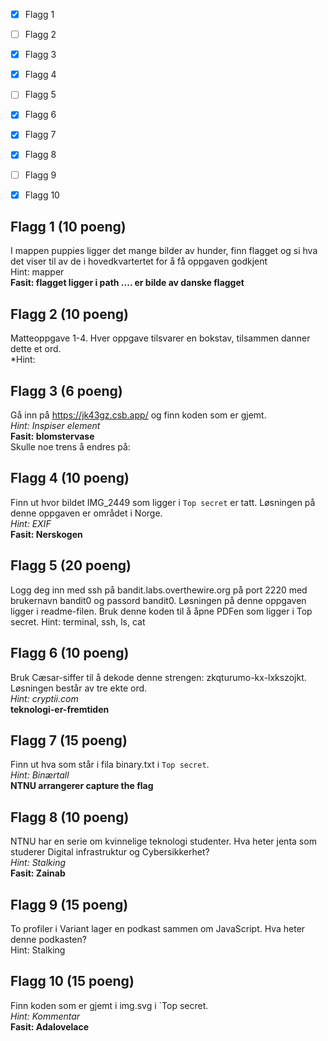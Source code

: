 - [x] Flagg 1
- [ ] Flagg 2
- [x] Flagg 3
- [x] Flagg 4
- [ ] Flagg 5
- [x] Flagg 6
- [x] Flagg 7
- [x] Flagg 8
- [ ] Flagg 9
- [x] Flagg 10


## Flagg 1 (10 poeng)
I mappen puppies ligger det mange bilder av hunder, finn flagget og si hva det viser til av de i hovedkvartertet for å få oppgaven godkjent  
Hint: mapper  
**Fasit: flagget ligger i path .... er bilde av danske flagget**


## Flagg 2 (10 poeng)
Matteoppgave 1-4. Hver oppgave tilsvarer en bokstav, tilsammen danner dette et ord.   
*Hint:   


## Flagg 3 (6 poeng)
Gå inn på https://jk43gz.csb.app/ og finn koden som er gjemt.  
*Hint: Inspiser element*  
**Fasit: blomstervase**  
Skulle noe trens å endres på: 


## Flagg 4 (10 poeng)
Finn ut hvor bildet IMG_2449 som ligger i `Top secret` er tatt. Løsningen på denne oppgaven er området i Norge.   
*Hint: EXIF*  
**Fasit: Nerskogen**  


## Flagg 5 (20 poeng)
Logg deg inn med ssh på bandit.labs.overthewire.org på port 2220 med brukernavn bandit0 og passord bandit0. Løsningen på denne oppgaven ligger i readme-filen. Bruk denne koden til å åpne PDFen som ligger i Top secret. Hint: terminal, ssh, ls, cat


## Flagg 6 (10 poeng)
Bruk Cæsar-siffer til å dekode denne strengen: zkqturumo-kx-lxkszojkt. Løsningen består av tre ekte ord.  
*Hint: cryptii.com*  
**teknologi-er-fremtiden**  


## Flagg 7 (15 poeng)
Finn ut hva som står i fila binary.txt i `Top secret`.  
*Hint: Binærtall*  
**NTNU arrangerer capture the flag**  


## Flagg 8 (10 poeng)
NTNU har en serie om kvinnelige teknologi studenter. Hva heter jenta som studerer Digital infrastruktur og Cybersikkerhet?  
*Hint: Stalking*  
**Fasit: Zainab**  


## Flagg 9 (15 poeng)
To profiler i Variant lager en podkast sammen om JavaScript. Hva heter denne podkasten?  
Hint: Stalking  


## Flagg 10 (15 poeng)
Finn koden som er gjemt i img.svg i `Top secret.  
*Hint: Kommentar*  
**Fasit: Adalovelace**  
